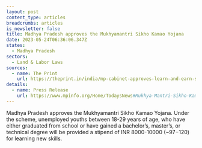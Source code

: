 ```yaml
---
layout: post
content_type: articles
breadcrumbs: articles
is_newsletter: false
title: Madhya Pradesh approves the Mukhyamantri Sikho Kamao Yojana
date: 2023-05-24T06:36:06.347Z
states:
  - Madhya Pradesh
sectors:
  - Land & Labor Laws
sources:
  - name: The Print
    url: https://theprint.in/india/mp-cabinet-approves-learn-and-earn-scheme-for-unemployed-youths-cm-chouhan/1579036/
details:
  - name: Press Release
    url: https://www.mpinfo.org/Home/TodaysNews#Mukhya-Mantri-Sikho-Kamao-Yojana-will-provide-new-opportunities-for-employment,-progress-and-development-to-the-youths:-CM-Shri-Chouhan-20230517N110
---
```

Madhya Pradesh approves the Mukhyamantri Sikho Kamao Yojana. Under the scheme, unemployed youths between 18-29 years of age, who have either graduated from school or have gained a bachelor’s, master’s, or technical degree will be provided a stipend of INR 8000-10000 (~$97-$120) for learning new skills.
